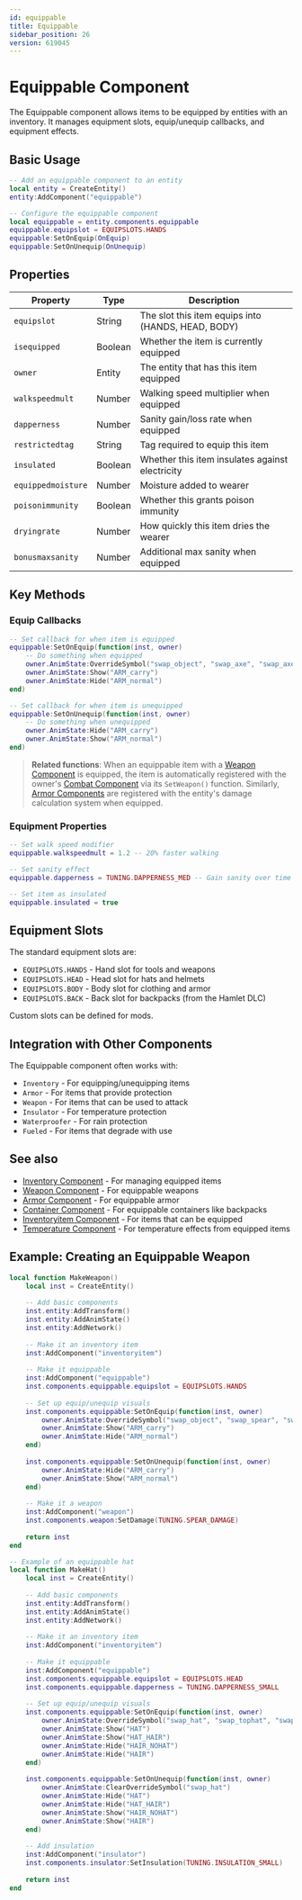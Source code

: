 ```yaml
---
id: equippable
title: Equippable
sidebar_position: 26
version: 619045
---
```


# Equippable Component

The Equippable component allows items to be equipped by entities with an inventory. It manages equipment slots, equip/unequip callbacks, and equipment effects.

## Basic Usage

```lua
-- Add an equippable component to an entity
local entity = CreateEntity()
entity:AddComponent("equippable")

-- Configure the equippable component
local equippable = entity.components.equippable
equippable.equipslot = EQUIPSLOTS.HANDS
equippable:SetOnEquip(OnEquip)
equippable:SetOnUnequip(OnUnequip)
```

## Properties

| Property | Type | Description |
|----------|------|-------------|
| `equipslot` | String | The slot this item equips into (HANDS, HEAD, BODY) |
| `isequipped` | Boolean | Whether the item is currently equipped |
| `owner` | Entity | The entity that has this item equipped |
| `walkspeedmult` | Number | Walking speed multiplier when equipped |
| `dapperness` | Number | Sanity gain/loss rate when equipped |
| `restrictedtag` | String | Tag required to equip this item |
| `insulated` | Boolean | Whether this item insulates against electricity |
| `equippedmoisture` | Number | Moisture added to wearer |
| `poisonimmunity` | Boolean | Whether this grants poison immunity |
| `dryingrate` | Number | How quickly this item dries the wearer |
| `bonusmaxsanity` | Number | Additional max sanity when equipped |

## Key Methods

### Equip Callbacks

```lua
-- Set callback for when item is equipped
equippable:SetOnEquip(function(inst, owner)
    -- Do something when equipped
    owner.AnimState:OverrideSymbol("swap_object", "swap_axe", "swap_axe")
    owner.AnimState:Show("ARM_carry")
    owner.AnimState:Hide("ARM_normal")
end)

-- Set callback for when item is unequipped
equippable:SetOnUnequip(function(inst, owner)
    -- Do something when unequipped
    owner.AnimState:Hide("ARM_carry")
    owner.AnimState:Show("ARM_normal")
end)
```

> **Related functions**: When an equippable item with a [Weapon Component](weapon.md) is equipped, the item is automatically registered with the owner's [Combat Component](combat.md) via its `SetWeapon()` function. Similarly, [Armor Components](armor.md) are registered with the entity's damage calculation system when equipped.

### Equipment Properties

```lua
-- Set walk speed modifier
equippable.walkspeedmult = 1.2 -- 20% faster walking

-- Set sanity effect
equippable.dapperness = TUNING.DAPPERNESS_MED -- Gain sanity over time

-- Set item as insulated
equippable.insulated = true
```

## Equipment Slots

The standard equipment slots are:

- `EQUIPSLOTS.HANDS` - Hand slot for tools and weapons
- `EQUIPSLOTS.HEAD` - Head slot for hats and helmets
- `EQUIPSLOTS.BODY` - Body slot for clothing and armor
- `EQUIPSLOTS.BACK` - Back slot for backpacks (from the Hamlet DLC)

Custom slots can be defined for mods.

## Integration with Other Components

The Equippable component often works with:

- `Inventory` - For equipping/unequipping items
- `Armor` - For items that provide protection
- `Weapon` - For items that can be used to attack
- `Insulator` - For temperature protection
- `Waterproofer` - For rain protection
- `Fueled` - For items that degrade with use

## See also

- [Inventory Component](inventory.md) - For managing equipped items
- [Weapon Component](weapon.md) - For equippable weapons
- [Armor Component](armor.md) - For equippable armor
- [Container Component](container.md) - For equippable containers like backpacks
- [Inventoryitem Component](other-components.md) - For items that can be equipped
- [Temperature Component](temperature.md) - For temperature effects from equipped items

## Example: Creating an Equippable Weapon

```lua
local function MakeWeapon()
    local inst = CreateEntity()
    
    -- Add basic components
    inst.entity:AddTransform()
    inst.entity:AddAnimState()
    inst.entity:AddNetwork()
    
    -- Make it an inventory item
    inst:AddComponent("inventoryitem")
    
    -- Make it equippable
    inst:AddComponent("equippable")
    inst.components.equippable.equipslot = EQUIPSLOTS.HANDS
    
    -- Set up equip/unequip visuals
    inst.components.equippable:SetOnEquip(function(inst, owner)
        owner.AnimState:OverrideSymbol("swap_object", "swap_spear", "swap_spear")
        owner.AnimState:Show("ARM_carry")
        owner.AnimState:Hide("ARM_normal")
    end)
    
    inst.components.equippable:SetOnUnequip(function(inst, owner)
        owner.AnimState:Hide("ARM_carry")
        owner.AnimState:Show("ARM_normal")
    end)
    
    -- Make it a weapon
    inst:AddComponent("weapon")
    inst.components.weapon:SetDamage(TUNING.SPEAR_DAMAGE)
    
    return inst
end

-- Example of an equippable hat
local function MakeHat()
    local inst = CreateEntity()
    
    -- Add basic components
    inst.entity:AddTransform()
    inst.entity:AddAnimState()
    inst.entity:AddNetwork()
    
    -- Make it an inventory item
    inst:AddComponent("inventoryitem")
    
    -- Make it equippable
    inst:AddComponent("equippable")
    inst.components.equippable.equipslot = EQUIPSLOTS.HEAD
    inst.components.equippable.dapperness = TUNING.DAPPERNESS_SMALL
    
    -- Set up equip/unequip visuals
    inst.components.equippable:SetOnEquip(function(inst, owner)
        owner.AnimState:OverrideSymbol("swap_hat", "swap_tophat", "swap_tophat")
        owner.AnimState:Show("HAT")
        owner.AnimState:Show("HAT_HAIR")
        owner.AnimState:Hide("HAIR_NOHAT")
        owner.AnimState:Hide("HAIR")
    end)
    
    inst.components.equippable:SetOnUnequip(function(inst, owner)
        owner.AnimState:ClearOverrideSymbol("swap_hat")
        owner.AnimState:Hide("HAT")
        owner.AnimState:Hide("HAT_HAIR")
        owner.AnimState:Show("HAIR_NOHAT")
        owner.AnimState:Show("HAIR")
    end)
    
    -- Add insulation
    inst:AddComponent("insulator")
    inst.components.insulator:SetInsulation(TUNING.INSULATION_SMALL)
    
    return inst
end
``` 